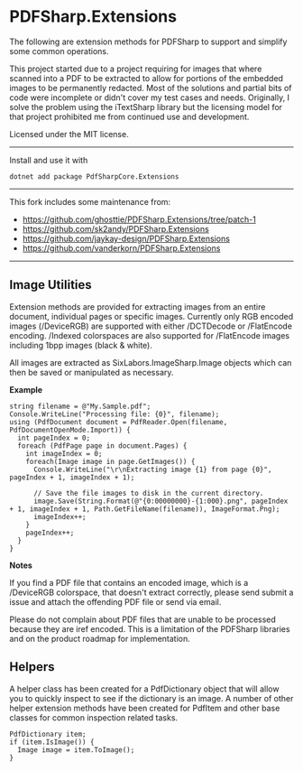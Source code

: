﻿PDFSharp.Extensions
=========

The following are extension methods for PDFSharp to support and simplify some common 
operations.

This project started due to a project requiring for images that where scanned into a PDF to be extracted to allow for portions of the embedded images to be permanently redacted. Most of the solutions and partial bits of code were incomplete or didn't cover my test cases and needs. Originally, I solve the problem using the iTextSharp library but the licensing model for that project prohibited me from continued use and development.

Licensed under the MIT license.

---------------------------------------

Install and use it with 

```
dotnet add package PdfSharpCore.Extensions 
```

---------------------------------------

This fork includes some maintenance from: 
* https://github.com/ghosttie/PDFSharp.Extensions/tree/patch-1
* https://github.com/sk2andy/PDFSharp.Extensions
* https://github.com/jaykay-design/PDFSharp.Extensions
* https://github.com/vanderkorn/PDFSharp.Extensions

---------------------------------------

Image Utilities
-----------
Extension methods are provided for extracting images from an entire document, 
individual pages or specific images. Currently only RGB encoded images (/DeviceRGB) 
are supported with either /DCTDecode or /FlatEncode encoding. /Indexed colorspaces 
are also supported for /FlatEncode images including 1bpp images (black & white).

All images are extracted as SixLabors.ImageSharp.Image objects which can then be saved or 
manipulated as necessary.

__Example__

```
string filename = @"My.Sample.pdf";
Console.WriteLine("Processing file: {0}", filename);
using (PdfDocument document = PdfReader.Open(filename, PdfDocumentOpenMode.Import)) {
  int pageIndex = 0;
  foreach (PdfPage page in document.Pages) {
    int imageIndex = 0;
    foreach(Image image in page.GetImages()) {
      Console.WriteLine("\r\nExtracting image {1} from page {0}", pageIndex + 1, imageIndex + 1);
      
      // Save the file images to disk in the current directory.
      image.Save(String.Format(@"{0:00000000}-{1:000}.png", pageIndex + 1, imageIndex + 1, Path.GetFileName(filename)), ImageFormat.Png);
      imageIndex++;
    }
    pageIndex++;
  }
}
```

__Notes__

If you find a PDF file that contains an encoded image, which is a /DeviceRGB 
colorspace, that doesn't extract correctly, please send submit a issue and attach
the offending PDF file or send via email. 

Please do not complain about PDF files that are unable to be processed because 
they are iref encoded. This is a limitation of the PDFSharp libraries and on the
product roadmap for implementation.

Helpers
-----------
A helper class has been created for a PdfDictionary object that will allow you to 
quickly inspect to see if the dictionary is an image. A number of other helper 
extension methods have been created for PdfItem and other base classes for common
inspection related tasks.

```
PdfDictionary item;
if (item.IsImage()) {
  Image image = item.ToImage();
}
```
